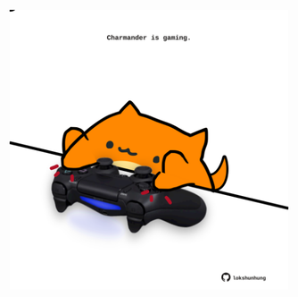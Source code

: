 <!-- built at 19/03/2021, 08:01:57 UTC -->
<p align="center">
  <img width="500" height="500" src="./ReadmeImage.svg">
</p>
